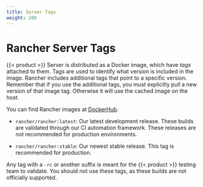 ```yaml
---
title: Server Tags
weight: 200
---
```


# Rancher Server Tags

{{< product >}} Server is distributed as a Docker image, which have _tags_ attached to them. Tags are used to identify what version is included in the image. Rancher includes additional tags that point to a specific version. Remember that if you use the additional tags, you must explicitly pull a new version of that image tag. Otherwise it will use the cached image on the host.

You can find Rancher images at [DockerHub](https://hub.docker.com/r/rancher/rancher/tags/).

-	`rancher/rancher:latest`: Our latest development release. These builds are validated through our CI automation framework. These releases are not recommended for production environments.

-	`rancher/rancher:stable`: Our newest stable release. This tag is recommended for production.

Any tag with a `-rc` or another suffix is meant for the {{< product >}} testing team to validate.  You should not use these tags, as these builds are not officially supported.
